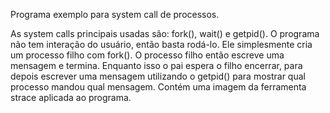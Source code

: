 Programa exemplo para system call de processos. 

As system calls principais usadas são: fork(), wait() e getpid().
O programa não tem interação do usuário, então basta rodá-lo. Ele simplesmente cria um processo filho com fork().
O processo filho então escreve uma mensagem e termina. Enquanto isso o pai espera o filho encerrar, para depois escrever uma mensagem
utilizando o getpid() para mostrar qual processo mandou qual mensagem.
Contém uma imagem da ferramenta strace aplicada ao programa.
